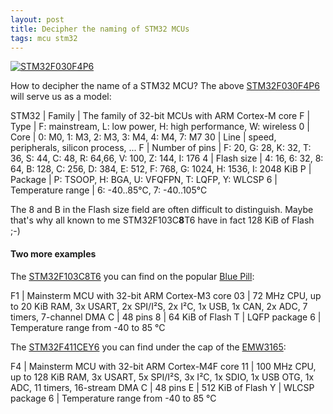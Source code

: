 ```yaml
---
layout: post
title: Decipher the naming of STM32 MCUs
tags: mcu stm32
---
```


[![STM32F030F4P6]({{site.baseur}}/images/mcu/stm32f030f4p6.jpg)]({{site.baseur}}2018/05/07/stm32_naming_scheme.html)

How to decipher the name of a STM32 MCU? The above [STM32F030F4P6](http://www.st.com/en/microcontrollers/stm32f030f4.html) will serve us as a model:

<!--more-->

STM32 | Family            | The family of 32-bit MCUs with ARM Cortex-M core
F     | Type              | F: mainstream, L: low power, H: high performance, W: wireless
0     | Core              | 0: M0, 1: M3, 2: M3, 3: M4, 4: M4, 7: M7
30    | Line              | speed, peripherals, silicon process, ...
F     | Number of pins    | F: 20, G: 28, K: 32, T: 36, S: 44, C: 48, R: 64,66, V: 100, Z: 144, I: 176
4     | Flash size        | 4: 16, 6: 32, 8: 64, B: 128, C: 256, D: 384, E: 512, F: 768, G: 1024, H: 1536, I: 2048 KiB
P     | Package           | P: TSOOP, H: BGA, U: VFQFPN, T: LQFP, Y: WLCSP
6     | Temperature range | 6: -40..85°C, 7: -40..105°C

The 8 and B in the Flash size field are often difficult to distinguish. Maybe that's why all known to me STM32F103C**8**T6 have in fact 128 KiB of Flash ;-)

#### Two more examples

The [STM32F103C8T6](http://www.st.com/en/microcontrollers/stm32f103c8.html) you can find on the popular [Blue Pill](https://jeelabs.org/article/1649a/):

F1 | Mainsterm MCU with 32-bit ARM Cortex-M3 core
03 | 72 MHz CPU, up to 20 KiB RAM, 3x USART, 2x SPI/I²S, 2x I²C, 1x USB, 1x CAN, 2x ADC, 7 timers, 7-channel DMA
C  | 48 pins
8  | 64 KiB of Flash
T  | LQFP package
6  | Temperature range from -40 to 85 °C


The [STM32F411CEY6](http://www.st.com/en/microcontrollers/stm32f411ce.html) you can find under the cap of the [EMW3165](http://en.mxchip.com/product/wifi_product/38):

F4 | Mainsterm MCU with 32-bit ARM Cortex-M4F core
11 | 100 MHz CPU, up to 128 KiB RAM, 3x USART, 5x SPI/I²S, 3x I²C, 1x SDIO, 1x USB OTG, 1x ADC, 11 timers, 16-stream DMA
C  | 48 pins
E  | 512 KiB of Flash
Y  | WLCSP package
6  | Temperature range from -40 to 85 °C